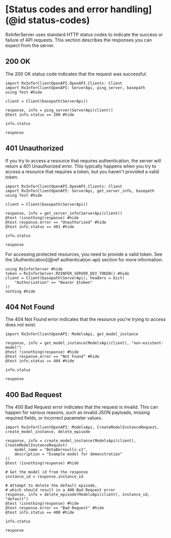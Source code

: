 # [Status codes and error handling](@id status-codes)

RxInferServer uses standard HTTP status codes to indicate the success or failure of API requests. This section describes the responses you can expect from the server.

## 200 OK

The 200 OK status code indicates that the request was successful.

```@example status-codes-success
import RxInferClientOpenAPI.OpenAPI.Clients: Client
import RxInferClientOpenAPI: ServerApi, ping_server, basepath
using Test #hide

client = Client(basepath(ServerApi))

response, info = ping_server(ServerApi(client))
@test info.status == 200 #hide

info.status
```

```@example status-codes-success
response
```

## 401 Unauthorized

If you try to access a resource that requires authentication, the server will return a 401 Unauthorized error. This typically happens when you try to access a resource that requires a token, but you haven't provided a valid token.

```@example error-handling
import RxInferClientOpenAPI.OpenAPI.Clients: Client
import RxInferClientOpenAPI: ServerApi, get_server_info, basepath
using Test #hide

client = Client(basepath(ServerApi))

response, info = get_server_info(ServerApi(client))
@test !isnothing(response) #hide
@test response.error == "Unauthorized" #hide
@test info.status == 401 #hide

info.status
```

```@example error-handling
response
```

For accessing protected resources, you need to provide a valid token. See the [Authentication](@ref authentication-api) section for more information.

```@example error-handling
using RxInferServer #hide
token = RxInferServer.RXINFER_SERVER_DEV_TOKEN() #hide
client = Client(basepath(ServerApi); headers = Dict(
    "Authorization" => "Bearer $token"
))
nothing #hide
```

## 404 Not Found

The 404 Not Found error indicates that the resource you're trying to access does not exist.

```@example error-handling
import RxInferClientOpenAPI: ModelsApi, get_model_instance

response, info = get_model_instance(ModelsApi(client), "non-existent-model")
@test !isnothing(response) #hide
@test response.error == "Not Found" #hide
@test info.status == 404 #hide

info.status
```

```@example error-handling
response
```

## 400 Bad Request

The 400 Bad Request error indicates that the request is invalid. This can happen for various reasons, such as invalid JSON payloads, missing required fields, or incorrect parameter values.

```@example error-handling
import RxInferClientOpenAPI: ModelsApi, CreateModelInstanceRequest, create_model_instance, delete_episode

response, info = create_model_instance(ModelsApi(client), CreateModelInstanceRequest(
    model_name = "BetaBernoulli-v1",
    description = "Example model for demonstration"
))
@test !isnothing(response) #hide

# Get the model id from the response
instance_id = response.instance_id

# Attempt to delete the default episode, 
# which should result in a 400 Bad Request error
response, info = delete_episode(ModelsApi(client), instance_id, "default")
@test !isnothing(response) #hide
@test response.error == "Bad Request" #hide
@test info.status == 400 #hide

info.status
```

```@example error-handling
response
```


